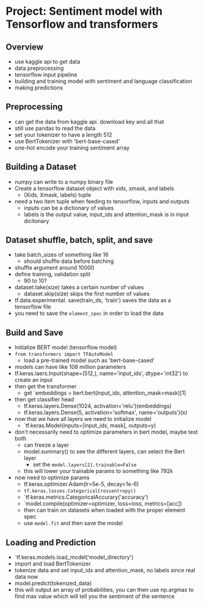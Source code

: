 # Project: Sentiment model with Tensorflow and transformers

## Overview

- use kaggle api to get data
- data preprocessing
- tensorflow input pipeline
- building and training model with sentiment and language classification
- making predictions

## Preprocessing

- can get the data from kaggle api. download key and all that
- still use pandas to read the data
- set your tokenizer to have a length 512
- use BertTokenizer with 'bert-base-cased'
- one-hot encode your training sentiment array

## Building a Dataset

- numpy can write to a numpy binary file
- Create a tensorflow dataset object with xids, xmask, and labels
	- (Xids, Xmask, labels) tuple
- need a two item tuple when feeding to tensorflow, inputs and outputs
	- inputs can be a dictionary of values
	- labels is the output value, input_ids and attention_mask is in input dicitonary

## Dataset shuffle, batch, split, and save

- take batch_sizes of something like 16
	- should shuffle data before batching
- shuffle argument around 10000
- define training, validation split
	- 90 to 10?
- dataset.take(size) takes a certain number of values
	- dataset.skip(size) skips the first number of values
- tf.data.experimental. save(train_ds, 'train') saves the data as a tensorflow file
- you need to save the `element_spec` in order to load the data

## Build and Save

- Initialize BERT model (tensorflow model)
- `from transformers import TFAutoModel`
	- load a pre-trained model such as 'bert-base-cased'
- models can have like 108 million parameters
- tf.keras.laers.Input(shape=(512,), name='input_ids', dtype='int32') to create an input
- then get the transformer
	- get `embeddings = bert.bert(input_ids, attention_mask=mask)[1]
- then get classifier head
	- tf.keras.layers.Dense(1024, activation='relu')(embeddings)
	- tf.keras.layers.Dense(5, activation='softmax', name='outputs')(x)
- now that we have all layers we need to initialize model
	- `tf.keras.Model(inputs=[input_ids, mask], outputs=y)
- don't necessarily need to optimize parameters in bert model, maybe test both
	- can freeze a layer
	- model.summary() to see the different layers, can select the Bert layer 
		- set the `model.layers[2].trainable=False`
	- this will lower your trainable params to something like 792k
- now need to optimize params
	- tf.keras.optimizer.Adam(lr=5e-5, decay=1e-6)
	- `tf.keras.losses.CategoricalCrossentropy()`
	- `tf.keras.metrics.CategoricalAccurary('accuracy')
	- `model.compile(optimizer=optimizer, loss=loss, metrics=[acc])
	- then can train on datasets when loaded with the proper element spec
	- use `model.fit` and then save the model

## Loading and Prediction

- `tf.keras.models.load_model('model_directory')
- import and load BertTokenizer
- tokenize data and set input_ids and attention_mask, no labels since real data now
- model.predict(tokenized_data)
- this will output an array of probabilities, you can then use np.argmax to find max value which will tell you the sentiment of the sentence
 
